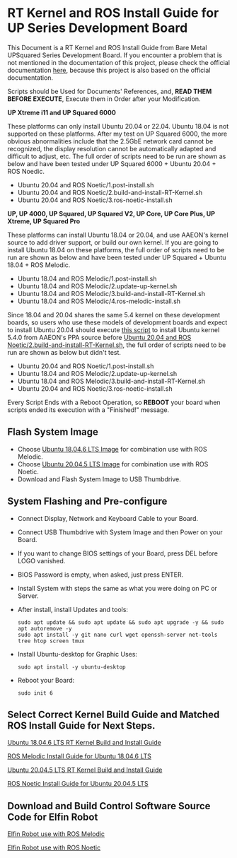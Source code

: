 # RT Kernel and ROS Install Guide for UP Series Development Board

This Document is a RT Kernel and ROS Install Guide from Bare Metal UPSquared Series Development Board. If you encounter a problem that is not mentioned in the documentation of this project, please check the official documentation [here](https://github.com/up-board/up-community/wiki/Ubuntu), because this project is also based on the official documentation.

Scripts should be Used for Documents' References, and, **READ THEM BEFORE EXECUTE**, Execute them in Order after your Modification.

**UP Xtreme i11 and UP Squared 6000**

These platforms can only install Ubuntu 20.04 or 22.04. Ubuntu 18.04 is not supported on these platforms. After my test on UP Squared 6000, the more obvious abnormalities include that the 2.5GbE network card cannot be recognized, the display resolution cannot be automatically adapted and difficult to adjust, etc. The full order of scripts need to be run are shown as below and have been tested under UP Squared 6000 + Ubuntu 20.04 + ROS Noedic.

<ul>
<li>Ubuntu 20.04 and ROS Noetic/1.post-install.sh</li>
<li>Ubuntu 20.04 and ROS Noetic/2.build-and-install-RT-Kernel.sh</li>
<li>Ubuntu 20.04 and ROS Noetic/3.ros-noetic-install.sh</li>
</ul>

**UP, UP 4000, UP Squared, UP Squared V2, UP Core, UP Core Plus, UP Xtreme, UP Squared Pro**

These platforms can install Ubuntu 18.04 or 20.04, and use AAEON's kernel source to add driver support, or build our own kernel. If you are going to install Ubuntu 18.04 on these platforms, the full order of scripts need to be run are shown as below and have been tested under UP Squared + Ubuntu 18.04 + ROS Melodic.

<ul>
<li>Ubuntu 18.04 and ROS Melodic/1.post-install.sh</li>
<li>Ubuntu 18.04 and ROS Melodic/2.update-up-kernel.sh</li>
<li>Ubuntu 18.04 and ROS Melodic/3.build-and-install-RT-Kernel.sh</li>
<li>Ubuntu 18.04 and ROS Melodic/4.ros-melodic-install.sh</li>
</ul>

Since 18.04 and 20.04 shares the same 5.4 kernel on these development boards, so users who use these models of development boards and expect to install Ubuntu 20.04 should execute [this script](./Ubuntu%2018.04%20and%20ROS%20Melodic/2.update-up-kernel.sh) to install Ubuntu kernel 5.4.0 from AAEON's PPA source before [Ubuntu 20.04 and ROS Noetic/2.build-and-install-RT-Kernel.sh](./Ubuntu%2020.04%20and%20ROS%20Noetic/2.build-and-install-RT-Kernel.sh), the full order of scripts need to be run are shown as below but didn't test.

<ul>
<li>Ubuntu 20.04 and ROS Noetic/1.post-install.sh</li>
<li>Ubuntu 18.04 and ROS Melodic/2.update-up-kernel.sh</li>
<li>Ubuntu 18.04 and ROS Melodic/3.build-and-install-RT-Kernel.sh</li>
<li>Ubuntu 20.04 and ROS Noetic/3.ros-noetic-install.sh</li>
</ul>

Every Script Ends with a Reboot Operation, so **REBOOT** your board when scripts ended its execution with a "Finished!" message.

## Flash System Image

- Choose [Ubuntu 18.04.6 LTS Image](https://releases.ubuntu.com/18.04.6/ubuntu-18.04.6-live-server-amd64.iso) for combination use with ROS Melodic.
- Choose [Ubuntu 20.04.5 LTS Image](https://cdimage.ubuntu.com/releases/focal/release/inteliotg/ubuntu-20.04-live-server-amd64+intel-iot.iso) for combination use with ROS Noetic.
- Download and Flash System Image to USB Thumbdrive.

## System Flashing and Pre-configure

- Connect Display, Network and Keyboard Cable to your Board.
- Connect USB Thumbdrive with System Image and then Power on your Board.
- If you want to change BIOS settings of your Board, press DEL before LOGO vanished.
- BIOS Password is empty, when asked, just press ENTER.
- Install System with steps the same as what you were doing on PC or Server.
- After install, install Updates and tools:

      sudo apt update && sudo apt update && sudo apt upgrade -y && sudo apt autoremove -y
      sudo apt install -y git nano curl wget openssh-server net-tools tree htop screen tmux

- Install Ubuntu-desktop for Graphic Uses:

      sudo apt install -y ubuntu-desktop

- Reboot your Board:

      sudo init 6

## Select Correct Kernel Build Guide and Matched ROS Install Guide for Next Steps.

[Ubuntu 18.04.6 LTS RT Kernel Build and Install Guide](./Ubuntu%2018.04%20and%20ROS%20Melodic/ubuntu18.04-kernel-build-guide.md)

[ROS Melodic Install Guide for Ubuntu 18.04.6 LTS](./Ubuntu%2018.04%20and%20ROS%20Melodic/ros-melodic-install-guide.md)

[Ubuntu 20.04.5 LTS RT Kernel Build and Install Guide](./Ubuntu%2020.04%20and%20ROS%20Noetic/ubuntu20.04-kernel-build-guide.md)

[ROS Noetic Install Guide for Ubuntu 20.04.5 LTS](./Ubuntu%2020.04%20and%20ROS%20Noetic/ros-noetic-install-guide.md)

## Download and Build Control Software Source Code for Elfin Robot

[Elfin Robot use with ROS Melodic](./Elfin%20Robot%20ROS%20Controller%20Install%20Guide/robot-melodic-build-guide.md)

[Elfin Robot use with ROS Noetic](./Elfin%20Robot%20ROS%20Controller%20Install%20Guide/robot-noetic-build-guide.md)
